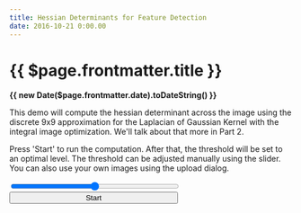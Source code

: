 ```yaml
---
title: Hessian Determinants for Feature Detection
date: 2016-10-21 0:00.00
---
```


# {{ $page.frontmatter.title }}

**{{ new Date($page.frontmatter.date).toDateString() }}**

This demo will compute the hessian determinant across the image
using the discrete 9x9 approximation for the Laplacian of Gaussian
Kernel with the integral image optimization. We'll talk about that
more in Part 2.

Press 'Start' to run the computation. After that, the threshold will
be set to an optimal level. The threshold can be adjusted manually
using the slider. You can also use your own images using the upload dialog.

<canvas class="image-canvas" ref="imageCanvas" width="300" height="300"></canvas>

<b-form-file v-model="file"/>

<div v-show="computed">
  <input class="slider" type="range" min="0" max="256" v-model="threshold" v-on:mousemove="drawThresholded"/>
</div>
<div>
  <button class="button pure-button pure-button-primary" v-on:click="compute()" :disabled="!loaded">Start</button>
</div>

<BlogPostNav/>

<script>
import {Matrix2d, SURF, Image as VImage, otsu} from 'visionjs'
import drawLoading from '../../../lib/drawLoading'

export default {
  data () {
    return {
      computed: false,
      drawing: false,
      image: undefined,
      loaded: false,
      matrix: undefined,
      threshold: 0,
      file: null
    }
  },
  methods: {
    compute: function () {
      var imageCanvas = this.$refs.imageCanvas
      var width = imageCanvas.width
      var height = imageCanvas.height

      var context = imageCanvas.getContext('2d')
      context.drawImage(this.image, 0, 0, width, height)
      var imageData = context.getImageData(0, 0, width, height)

      var loading = drawLoading(context, width, height, {
        imageData: imageData
      })

      var vImage = VImage.fromRawData(width, height, imageData.data)
      var r = vImage.channels[0]
      var g = vImage.channels[1]
      var b = vImage.channels[2]
      this.vImage = vImage
      var gray = new Matrix2d(r.rows, r.columns)

      gray.apply(function (row, column) {
        this.set(row, column, Math.round((r.get(row, column) +
          g.get(row, column) +
          b.get(row, column)) / 3))
      })

      var integral = gray.integral()
      var options = {
        chunk: true,
        iterations: 512,
        duration: 10
      }

      var that = this
      SURF.hessianDeterminantAsync(integral, 0, 0, options)
        .then(function (result) {
          var matrix = result
          matrix.apply(function (row, column) {
            this.set(row, column, Math.abs(this.get(row, column)))
          })
          var min = matrix.min()
          var max = matrix.max()
          matrix.apply(function (row, column) {
            var value = Math.round((matrix.get(row, column) - min) / (max - min) * 255)
            matrix.set(row, column, value)
          })
          var histogram = matrix.histogram(256)
          var threshold = otsu(histogram, matrix.length)

          that.threshold = threshold
          that.matrix = matrix
          that.computed = true
          loading.running = false
          that.drawThresholded()
        })
    },
    drawThresholded: function () {
      if (this.drawing) {
        return
      }
      this.drawing = true
      var imageCanvas = this.$refs.imageCanvas
      var width = imageCanvas.width
      var height = imageCanvas.height

      var context = imageCanvas.getContext('2d')
      context.drawImage(this.image, 0, 0, width, height)
      var imageData = context.getImageData(0, 0, width, height)
      var threshold = this.threshold

      this.matrix.apply(function (row, column) {
        var value = Math.abs(this.get(row, column))
        var index = (this.columns * row + column) * 4
        if (value > threshold) {
          imageData.data[index] = 0.0
          imageData.data[index + 1] = 0.0
          imageData.data[index + 2] = 0.0
          imageData.data[index + 3] = 1.0
        }
      })
      context.putImageData(imageData, 0, 0)
      this.drawing = false
    },
    imageLoaded: function () {
      var imageCanvas = this.$refs.imageCanvas
      var width = imageCanvas.width
      var height = imageCanvas.height

      var context = imageCanvas.getContext('2d')
      context.drawImage(this.image, 0, 0, width, height)
      this.loaded = true
    }
  },
  mounted: function () {
    this.image = new Image()
    this.image.addEventListener('load', this.imageLoaded, false)
    this.image.src = require('./images/simple-shapes.png')
  },
  watch: {
    file(f) {
      this.computed = false
      this.loaded = false
      this.image.src = URL.createObjectURL(f)
    }
  }
}
</script>

<style scoped>
.container {
  float: left;
  position: relative;
  left: 0;
  top: 0;
  width: 100%;
}

.image-canvas {
  float: left;
  position: relative;
}

.image-drop {
  float: left;
  clear: right;
  width: 300px;
  height: 300px;
  position: relative;
  margin-left: 10px;
}

.slider {
  width: 300px;
}

.button {
  width: 300px;
}
</style>
